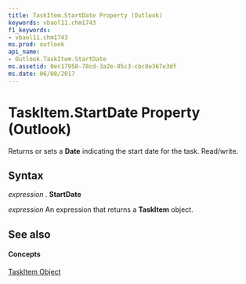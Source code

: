```yaml
---
title: TaskItem.StartDate Property (Outlook)
keywords: vbaol11.chm1743
f1_keywords:
- vbaol11.chm1743
ms.prod: outlook
api_name:
- Outlook.TaskItem.StartDate
ms.assetid: 0ec17958-78cd-3a2e-05c3-cbc8e367e3df
ms.date: 06/08/2017
---
```



# TaskItem.StartDate Property (Outlook)

Returns or sets a  **Date** indicating the start date for the task. Read/write.


## Syntax

 _expression_ . **StartDate**

 _expression_ An expression that returns a **TaskItem** object.


## See also


#### Concepts


[TaskItem Object](taskitem-object-outlook.md)

